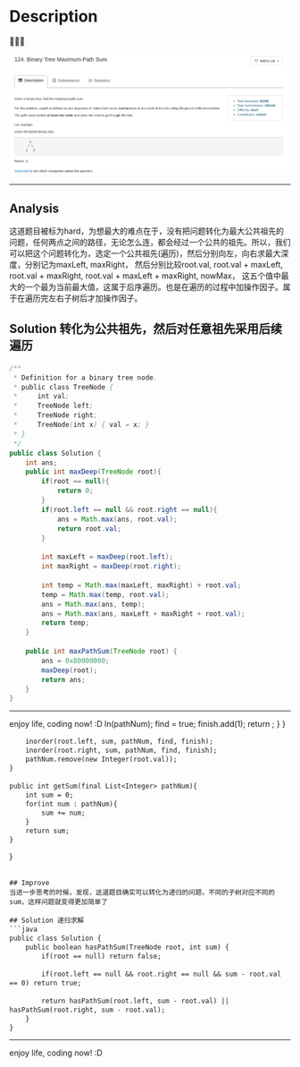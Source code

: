# Description

:star2::star2::star2:

![](/images/Binary_Tree_Maximum_Path_Sum.png)

***
## Analysis
这道题目被标为hard，为想最大的难点在于，没有把问题转化为最大公共祖先的问题，任何两点之间的路径，无论怎么连，都会经过一个公共的祖先。所以，我们可以把这个问题转化为，选定一个公共祖先(遍历)，然后分别向左，向右求最大深度，分别记为maxLeft, maxRight， 然后分别比较root.val, root.val + maxLeft, root.val + maxRight, root.val + maxLeft + maxRight, nowMax， 这五个值中最大的一个最为当前最大值，这属于后序遍历。也是在遍历的过程中加操作因子。属于在遍历完左右子树后才加操作因子。
## Solution 转化为公共祖先，然后对任意祖先采用后续遍历

```java
/**
 * Definition for a binary tree node.
 * public class TreeNode {
 *     int val;
 *     TreeNode left;
 *     TreeNode right;
 *     TreeNode(int x) { val = x; }
 * }
 */
public class Solution {
    int ans;
    public int maxDeep(TreeNode root){
        if(root == null){
            return 0;
        }
        if(root.left == null && root.right == null){
            ans = Math.max(ans, root.val);
            return root.val;
        }
        
        int maxLeft = maxDeep(root.left);
        int maxRight = maxDeep(root.right);

        int temp = Math.max(maxLeft, maxRight) + root.val; 
        temp = Math.max(temp, root.val);
        ans = Math.max(ans, temp);
        ans = Math.max(ans, maxLeft + maxRight + root.val);
        return temp;
    }
    
    public int maxPathSum(TreeNode root) {
        ans = 0x80000000;
        maxDeep(root);
        return ans;
    }
}
```
***
enjoy life, coding now! :D
ln(pathNum);
                find = true;
                finish.add(1);
                return ;
            }
        }
        
        inorder(root.left, sum, pathNum, find, finish);
        inorder(root.right, sum, pathNum, find, finish);
        pathNum.remove(new Integer(root.val));
    }
    
    public int getSum(final List<Integer> pathNum){
        int sum = 0;
        for(int num : pathNum){
            sum += num;
        }
        return sum;
    }
}
```

## Improve
当进一步思考的时候，发现，这道题目确实可以转化为递归的问题，不同的子树对应不同的sum，这样问题就变得更加简单了

## Solution 递归求解
```java
public class Solution {
    public boolean hasPathSum(TreeNode root, int sum) {
        if(root == null) return false;
    
        if(root.left == null && root.right == null && sum - root.val == 0) return true;
    
        return hasPathSum(root.left, sum - root.val) || hasPathSum(root.right, sum - root.val);
    }
}
```
***
enjoy life, coding now! :D
